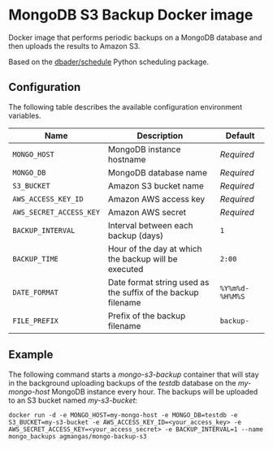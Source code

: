 # MongoDB S3 Backup Docker image

Docker image that performs periodic backups on a MongoDB database and then uploads the results to Amazon S3.

Based on the [dbader/schedule](https://github.com/dbader/schedule) Python scheduling package.

## Configuration

The following table describes the available configuration environment variables.

Name | Description | Default
--- | --- | ---
`MONGO_HOST` | MongoDB instance hostname | *Required*
`MONGO_DB` | MongoDB database name | *Required*
`S3_BUCKET` | Amazon S3 bucket name | *Required*
`AWS_ACCESS_KEY_ID` | Amazon AWS access key | *Required*
`AWS_SECRET_ACCESS_KEY` | Amazon AWS secret | *Required*
`BACKUP_INTERVAL` | Interval between each backup (days) | `1`
`BACKUP_TIME` | Hour of the day at which the backup will be executed | `2:00`
`DATE_FORMAT` | Date format string used as the suffix of the backup filename | `%Y%m%d-%H%M%S`
`FILE_PREFIX` | Prefix of the backup filename | `backup-`

## Example

The following command starts a *mongo-s3-backup* container that will stay in the background uploading backups of the *testdb* database on the *my-mongo-host* MongoDB instance every hour. The backups will be uploaded to an S3 bucket named *my-s3-bucket*:

```
docker run -d -e MONGO_HOST=my-mongo-host -e MONGO_DB=testdb -e S3_BUCKET=my-s3-bucket -e AWS_ACCESS_KEY_ID=<your_access_key> -e AWS_SECRET_ACCESS_KEY=<your_access_secret> -e BACKUP_INTERVAL=1 --name mongo_backups agmangas/mongo-backup-s3
```
